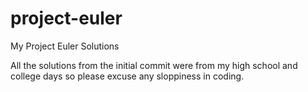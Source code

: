 project-euler
=============

My Project Euler Solutions

All the solutions from the initial commit were from my high school and college days so please excuse any sloppiness in coding.
